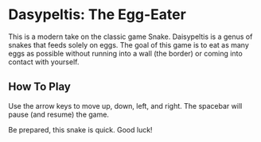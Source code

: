 Dasypeltis: The Egg-Eater
===========
This is a modern take on the classic game Snake. Daisypeltis is a genus of snakes that feeds solely on eggs. The goal of this game is to eat as many eggs as possible without running into a wall (the border) or coming into contact with yourself.

How To Play
-----------
Use the arrow keys to move up, down, left, and right. The spacebar will pause (and resume) the game.

Be prepared, this snake is quick. Good luck!
